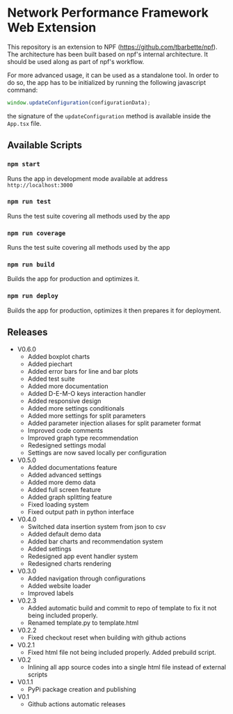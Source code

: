 # Network Performance Framework Web Extension

This repository is an extension to NPF (<https://github.com/tbarbette/npf>). The architecture has been built based on npf's internal architecture. It should be used along as part of npf's workflow.

For more advanced usage, it can be used as a standalone tool. In order to do so, the app has to be initialized by running the following javascript command:

```js
window.updateConfiguration(configurationData);
```

the signature of the `updateConfiguration` method is available inside the `App.tsx` file.

## Available Scripts

### `npm start`

Runs the app in development mode available at address `http://localhost:3000`

### `npm run test`

Runs the test suite covering all methods used by the app

### `npm run coverage`

Runs the test suite covering all methods used by the app

### `npm run build`

Builds the app for production and optimizes it.

### `npm run deploy`

Builds the app for production, optimizes it then prepares it for deployment.

## Releases

- V0.6.0
  - Added boxplot charts
  - Added piechart
  - Added error bars for line and bar plots
  - Added test suite
  - Added more documentation
  - Added D-E-M-O keys interaction handler
  - Added responsive design
  - Added more settings conditionals
  - Added more settings for split parameters
  - Added parameter injection aliases for split parameter format
  - Improved code comments
  - Improved graph type recommendation
  - Redesigned settings modal
  - Settings are now saved locally per configuration
- V0.5.0
  - Added documentations feature
  - Added advanced settings
  - Added more demo data
  - Added full screen feature
  - Added graph splitting feature
  - Fixed loading system
  - Fixed output path in python interface
- V0.4.0
  - Switched data insertion system from json to csv
  - Added default demo data
  - Added bar charts and recommendation system
  - Added settings
  - Redesigned app event handler system
  - Redesigned charts rendering
- V0.3.0
  - Added navigation through configurations
  - Added website loader
  - Improved labels
- V0.2.3
  - Added automatic build and commit to repo of template to fix it not being included properly.
  - Renamed template.py to template.html
- V0.2.2
  - Fixed checkout reset when building with github actions
- V0.2.1
  - Fixed html file not being included properly. Added prebuild script.
- V0.2
  - Inlining all app source codes into a single html file instead of external scripts
- V0.1.1
  - PyPi package creation and publishing
- V0.1
  - Github actions automatic releases
